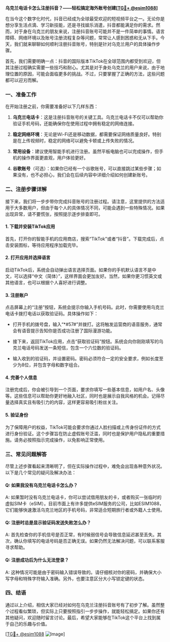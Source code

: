 **乌克兰电话卡怎么注册抖音？——轻松搞定海外账号创建[[TG💪+ @esim1088](https://t.me/s/esim1088)]**

在当今这个数字化时代，抖音已经成为全球最受欢迎的短视频平台之一。无论你是想分享生活点滴、学习新技能，还是寻找娱乐消遣，抖音都能满足你的需求。然而，对于身在乌克兰的朋友来说，注册抖音账号可能并不是一件简单的事情。语言障碍、网络环境以及账号注册流程复杂等问题，常常让人感到困惑和无从下手。今天，我们就来聊聊如何顺利注册抖音账号，特别是针对乌克兰用户的具体操作步骤。

首先，我们需要明确一点：抖音的国际版本TikTok在全球范围内都受到欢迎，但其注册过程确实需要一些技巧和耐心。尤其是对于身处乌克兰的用户来说，由于地理位置的原因，可能会面临更多的挑战。不过，只要掌握了正确的方法，这些问题都可以迎刃而解。

### 一、准备工作

在开始注册之前，你需要准备好以下几样东西：

1. **乌克兰电话卡**：这是注册抖音账号的关键工具。乌克兰电话卡不仅可以帮助你验证手机号码，还能确保你在使用过程中拥有稳定的网络连接。
   
2. **稳定网络环境**：无论是Wi-Fi还是移动数据，都需要保证网络质量良好。特别是在上传视频时，稳定的网络可以避免卡顿或上传失败的情况。

3. **常用设备**：建议使用智能手机进行注册。虽然平板电脑也可以完成操作，但手机的操作界面更直观，用户体验更好。

4. **谷歌账号**（可选）：如果你已经有一个谷歌账号，可以直接跳过某些步骤；如果没有，也不必担心，我们会在后续内容中详细介绍如何创建新账号。

### 二、注册步骤详解

接下来，我们将一步步带你完成抖音账号的注册过程。请注意，这里提供的方法适用于大多数用户，但由于每个人的具体情况不同，可能会遇到一些特殊情况。如果出现异常，请不要慌张，按照提示逐步排查即可。

#### 1. 下载并安装TikTok应用

首先，打开你的智能手机的应用商店，搜索“TikTok”或者“抖音”。下载完成后，点击安装图标，等待应用程序加载完毕。

#### 2. 打开应用并选择语言

启动TikTok后，系统会自动弹出语言选择页面。如果你的手机默认语言不是中文，可以选择“中文（简体）”，这样界面会更加友好。当然，如果你更习惯英文或其他语言，也可以根据个人喜好进行调整。

#### 3. 注册账户

点击屏幕上的“注册”按钮，系统会提示你输入手机号码。此时，你需要使用乌克兰电话卡拨打电话以获取验证码。具体操作如下：

- 打开手机的拨号盘，输入“*#57#”并拨打。这将触发运营商的语音服务，通常会有语音提示告知你是否成功注册了国际漫游功能。
  
- 接下来，返回TikTok应用，点击“获取验证码”按钮。系统会向你刚刚填写的乌克兰电话号码发送一条短信，包含一个六位数的验证码。

- 输入收到的验证码，并设置密码。密码必须符合一定的安全要求，例如长度至少为8位，并包含字母和数字组合。

#### 4. 完善个人信息

注册完成后，你会被引导到一个页面，要求你填写一些基本信息，如用户名、头像等。这些信息可以帮助你更好地融入社区，同时也是展示自我风格的机会。记得尽量选择真实且有吸引力的内容，这样更容易吸引粉丝关注。

#### 5. 验证身份

为了保障用户的权益，TikTok可能会要求你通过人脸扫描或上传身份证件的方式进行身份验证。这个步骤旨在防止虚假账号泛滥，同时也是保护用户隐私的重要措施。请务必按照指示完成操作，以免影响正常使用。

### 三、常见问题解答

尽管上述步骤看起来清晰明了，但在实际操作过程中，难免会出现各种意外状况。以下是几个常见的疑问及解决办法：

#### Q: 如果我没有乌克兰电话卡怎么办？

A: 如果暂时没有乌克兰电话卡，你可以尝试借用朋友的卡，或者购买一张临时的虚拟SIM卡（eSIM）。目前市面上有许多提供eSIM服务的公司，比如ESIM1088，它们能够快速激活乌克兰地区的手机号码，非常适合短期旅行者或外籍人士使用。

#### Q: 注册时总是显示验证码发送失败怎么办？

A: 首先检查你的手机信号是否正常，有时候弱信号会导致信息延迟甚至丢失。其次，确认你填写的电话号码是否正确无误。如果仍然无法解决问题，可以联系客服寻求帮助。

#### Q: 注册成功后为什么无法登录？

A: 这种情况可能是由于密码输入错误导致的。请仔细核对你的密码，并确保大小写字母和特殊字符输入准确。另外，也要注意区分大小写锁定键的状态。

### 四、结语

通过以上介绍，相信大家已经对如何在乌克兰注册抖音账号有了初步了解。虽然整个过程看似繁琐，但实际上只要按照指引一步步操作，就能轻松搞定。如果你还有其他疑问，欢迎随时留言讨论。最后，希望大家能够在TikTok这个平台上找到属于自己的乐趣与价值。

[[TG💪+ @esim1088](https://t.me/s/esim1088) ![Image](https://i.postimg.cc/4NQfJmqS/Snipaste-2025-05-13-00-14-12.png)]
